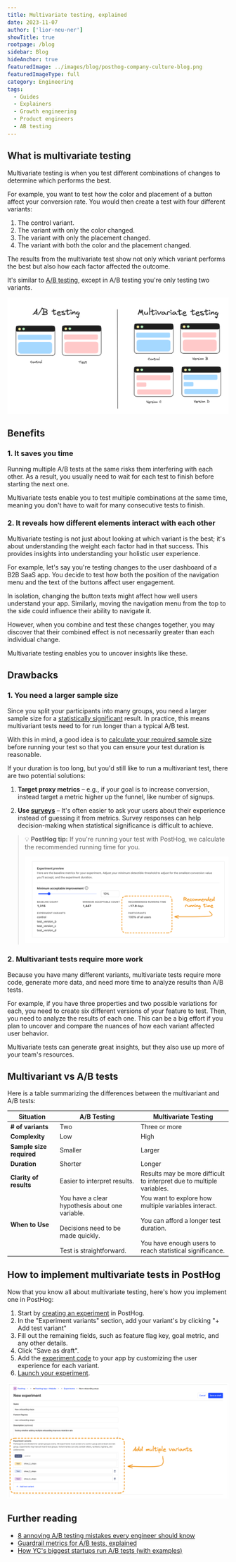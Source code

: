 ```yaml
---
title: Multivariate testing, explained
date: 2023-11-07
author: ['lior-neu-ner']
showTitle: true
rootpage: /blog
sidebar: Blog
hideAnchor: true
featuredImage: ../images/blog/posthog-company-culture-blog.png
featuredImageType: full
category: Engineering
tags:
  - Guides 
  - Explainers
  - Growth engineering
  - Product engineers
  - AB testing
---
```


## What is multivariate testing

Multivariate testing is when you test different combinations of changes to determine which performs the best. 

For example, you want to test how the color and placement of a button affect your conversion rate. You would then create a test with four different variants:

1. The control variant.
2. The variant with only the color changed.
3. The variant with only the placement changed.
4. The variant with both the color and the placement changed.

The results from the multivariate test show not only which variant performs the best but also how each factor affected the outcome.

It's similar to [A/B testing](/ab-testing), except in A/B testing you're only testing two variants.

![A/B testing vs multivariate testing](../images/blog/multivariated-testing-explained/ab-vs-mvt.png)

## Benefits

### 1. It saves you time

Running multiple A/B tests at the same risks them interfering with each other. As a result, you usually need to wait for each test to finish before starting the next one.

Multivariate tests enable you to test multiple combinations at the same time, meaning you don't have to wait for many consecutive tests to finish.

### 2. It reveals how different elements interact with each other

Multivariate testing is not just about looking at which variant is the best; it's about understanding the weight each factor had in that success. This provides insights into understanding your holistic user experience.

For example, let's say you're testing changes to the user dashboard of a B2B SaaS app. You decide to test how both the position of the navigation menu and the text of the buttons affect user engagement.

In isolation, changing the button texts might affect how well users understand your app. Similarly, moving the navigation menu from the top to the side could influence their ability to navigate it.

However, when you combine and test these changes together, you may discover that their combined effect is not necessarily greater than each individual change.

Multivariate testing enables you to uncover insights like these.

## Drawbacks

### 1. You need a larger sample size

Since you split your participants into many groups, you need a larger sample size for a [statistically significant](/docs/experiments/significance) result. In practice, this means multivariant tests need to for run longer than a typical A/B test.

With this in mind, a good idea is to [calculate your required sample size](/product-engineers/ab-testing-guide-for-engineers#4-a-sufficiently-large-sample-size-of-users) before running your test so that you can ensure your test duration is reasonable.

If your duration is too long, but you'd still like to run a multivariant test, there are two potential solutions:

1. **Target proxy metrics** – e.g., if your goal is to increase conversion, instead target a metric higher up the funnel, like number of signups.

2. **Use [surveys](/surveys)** – It's often easier to ask your users about their experience instead of guessing it from metrics. Survey responses can help decision-making when statistical significance is difficult to achieve.

> 💡 **PostHog tip:** If you're running your test with PostHog, we calculate the recommended running time for you.
>
> ![Recommended running time in PostHog experiment setup](../images/blog/multivariated-testing-explained/recommended-running-time.png)

### 2. Multivariant tests require more work

Because you have many different variants, multivariate tests require more code, generate more data, and need more time to analyze results than A/B tests.

For example, if you have three properties and two possible variations for each, you need to create six different versions of your feature to test. Then, you need to analyze the results of each one. This can be a big effort if you plan to uncover and compare the nuances of how each variant affected user behavior.

Multivariate tests can generate great insights, but they also use up more of your team's resources.

## Multivariant vs A/B tests

Here is a table summarizing the differences between the multivariant and A/B tests:

| Situation | A/B Testing | Multivariate Testing |
|-----------|-------------|----------------------|
| **# of variants** | Two | Three or more |
| **Complexity** | Low | High
| **Sample size required**| Smaller  | Larger |
| **Duration** | Shorter | Longer |
| **Clarity of results** | Easier to interpret results. | Results may be more difficult to interpret due to multiple variables. |
| **When to Use** | You have a clear hypothesis about one variable. <br/><br/> Decisions need to be made quickly. <br/><br/>  Test is straightforward. | You want to explore how multiple variables interact. <br/><br/> You can afford a longer test duration. <br/><br/> You have enough users to reach statistical significance. |

## How to implement multivariate tests in PostHog

Now that you know all about multivariate testing, here's how you implement one in PostHog:

1. Start by [creating an experiment](/docs/experiments/creating-an-experiment) in PostHog.
2. In the "Experiment variants" section, add your variant's by clicking "+ Add test variant"
3. Fill out the remaining fields, such as feature flag key, goal metric, and any other details.
4. Click "Save as draft".
5. Add the [experiment code](/docs/experiments/adding-experiment-code) to your app by customizing the user experience for each variant.
6. [Launch your experiment](https://posthog.com/docs/experiments/testing-and-launching).

![Creating multivariant tests in PostHog](../images/blog/multivariated-testing-explained/multiple-variants-in-posthog.png)

## Further reading

- [8 annoying A/B testing mistakes every engineer should know](/product-engineers/ab-testing-mistakes)
- [Guardrail metrics for A/B tests, explained](/product-engineers/guardrail-metrics)
- [How YC's biggest startups run A/B tests (with examples)](/product-engineers/ab-testing-examples)

